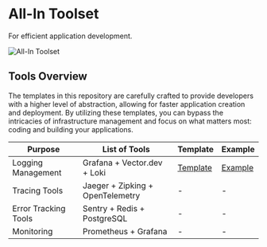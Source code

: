 # All-In Toolset
For efficient application development.

![All-In Toolset](http://i.imgur.com/3p88YN0.jpg)

## Tools Overview
The templates in this repository are carefully crafted to provide developers with a higher level of abstraction, allowing for faster application creation and deployment. By utilizing these templates, you can bypass the intricacies of infrastructure management and focus on what matters most: coding and building your applications.

| Purpose                 | List of Tools                            | Template                                              | Example   |
|-------------------------|------------------------------------------|-------------------------------------------------------|-----------|
| Logging Management      | Grafana + Vector.dev + Loki              | [Template](.bunnyshell/templates/grafana-vector-loki) | [Example](..) |
| Tracing Tools           | Jaeger + Zipking + OpenTelemetry         | -                                                     | -         |
| Error Tracking Tools    | Sentry + Redis + PostgreSQL              | -                                                     | -         |
| Monitoring              | Prometheus + Grafana                     | -                                                     | -         |
